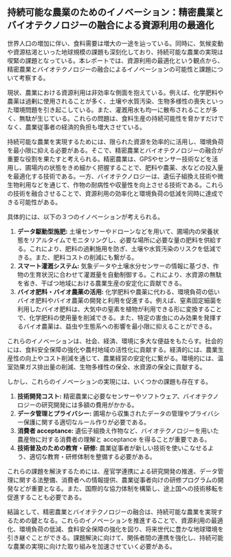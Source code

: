 ## 持続可能な農業のためのイノベーション：精密農業とバイオテクノロジーの融合による資源利用の最適化

世界人口の増加に伴い、食料需要は増大の一途を辿っている。同時に、気候変動や資源枯渇といった地球規模の課題も深刻化しており、持続可能な農業の実現は喫緊の課題となっている。本レポートでは、資源利用の最適化という観点から、精密農業とバイオテクノロジーの融合によるイノベーションの可能性と課題について考察する。

現状、農業における資源利用は非効率な側面を抱えている。例えば、化学肥料や農薬は過剰に使用されることが多く、土壌や水質汚染、生物多様性の喪失といった環境問題を引き起こしている。また、灌漑用水も均一に散布されることが多く、無駄が生じている。これらの問題は、食料生産の持続可能性を脅かすだけでなく、農業従事者の経済的負担も増大させている。

持続可能な農業を実現するためには、限られた資源を効率的に活用し、環境負荷を最小限に抑える必要がある。そこで、精密農業とバイオテクノロジーの融合が重要な役割を果たすと考えられる。精密農業は、GPSやセンサー技術などを活用し、圃場内の状態をきめ細かく把握することで、肥料や農薬、水などの投入量を最適化する技術である。一方、バイオテクノロジーは、遺伝子組換え技術や微生物利用などを通じて、作物の耐病性や収量性を向上させる技術である。これらの技術を融合させることで、資源利用の効率化と環境負荷の低減を同時に達成できる可能性がある。

具体的には、以下の３つのイノベーションが考えられる。

1. **データ駆動型施肥:** 土壌センサーやドローンなどを用いて、圃場内の栄養状態をリアルタイムでモニタリングし、必要な場所に必要な量の肥料を供給する。これにより、肥料の過剰施用を防ぎ、土壌や水質汚染のリスクを低減できる。また、肥料コストの削減にも繋がる。
2. **スマート灌漑システム:** 気象データや土壌水分センサーの情報に基づき、作物の生育状況に合わせて灌漑量を自動制御する。これにより、水資源の無駄を省き、干ばつ地域における農業生産の安定化に貢献できる。
3. **バイオ肥料・バイオ農薬の活用:** 化学肥料や農薬に代わる、環境負荷の低いバイオ肥料やバイオ農薬の開発と利用を促進する。例えば、窒素固定細菌を利用したバイオ肥料は、大気中の窒素を植物が利用できる形に変換することで、化学肥料の使用量を削減できる。また、特定の害虫にのみ効果を発揮するバイオ農薬は、益虫や生態系への影響を最小限に抑えることができる。

これらのイノベーションは、社会、経済、環境に多大な便益をもたらす。社会的には、食料安全保障の強化や農村地域の活性化に貢献する。経済的には、農業生産性の向上やコスト削減を通じて、農業経営の安定化に繋がる。環境的には、温室効果ガス排出量の削減、生物多様性の保全、水資源の保全に貢献する。

しかし、これらのイノベーションの実現には、いくつかの課題も存在する。

1. **技術開発コスト:** 精密農業に必要なセンサーやソフトウェア、バイオテクノロジーの研究開発には多額の費用がかかる。
2. **データ管理とプライバシー:** 圃場から収集されたデータの管理やプライバシー保護に関する適切なルール作りが必要である。
3. **消費者 acceptance:** 遺伝子組換え作物など、バイオテクノロジーを用いた農産物に対する消費者の理解と acceptance を得ることが重要である。
4. **技術普及のための教育・研修:** 農業従事者が新しい技術を使いこなせるよう、適切な教育・研修体制を整備する必要がある。

これらの課題を解決するためには、産官学連携による研究開発の推進、データ管理に関する法整備、消費者への情報提供、農業従事者向けの研修プログラムの開発などが重要となる。また、国際的な協力体制を構築し、途上国への技術移転を促進することも必要である。

結論として、精密農業とバイオテクノロジーの融合は、持続可能な農業を実現するための鍵となる。これらのイノベーションを推進することで、資源利用の最適化、環境負荷の低減、食料安全保障の強化を図り、将来世代に豊かな地球環境を引き継ぐことができる。課題解決に向けて、関係者間の連携を強化し、持続可能な農業の実現に向けた取り組みを加速させていく必要がある。
